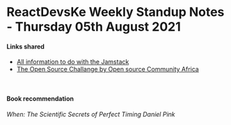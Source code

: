 # ReactDevsKe Weekly Standup Notes - Thursday 05th August 2021

 #### Links shared
 - [All information to do with the Jamstack](https://jamstack.org/)
         <br />
 - [The Open Source Challange by Open source Community Africa](https://blog.oscafrica.org/announcing-the-open-source-challenge-2021)
 <br />
 
 
 #### Book recommendation 
 *When: The Scientific Secrets of Perfect Timing Daniel Pink*
